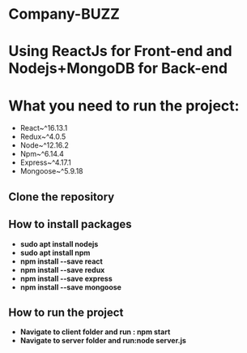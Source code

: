 # Company-BUZZ
# Using ReactJs for Front-end and Nodejs+MongoDB for Back-end

# What you need to run the project:
 - React~^16.13.1
 - Redux~^4.0.5
 - Node~^12.16.2
 - Npm~^6.14.4
 - Express~^4.17.1
 - Mongoose~^5.9.18

## Clone the repository

## How to install packages
 - **sudo apt install nodejs** 
 - **sudo apt install npm**
 - **npm install --save react**
 - **npm install --save redux**
 - **npm install --save express**
 - **npm install --save mongoose**

## How to run the project
 - **Navigate to client folder and run : npm start**
 - **Navigate to server folder and run:node server.js**

